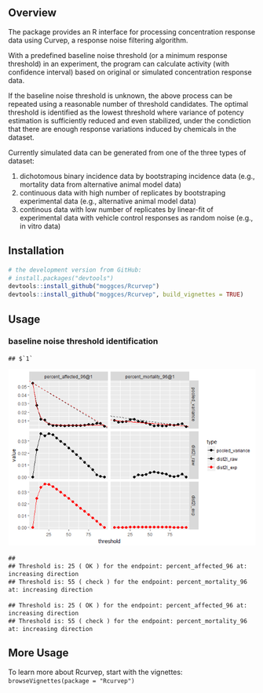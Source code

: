 
Overview
--------

The package provides an R interface for processing concentration response data using Curvep, a response noise filtering algorithm.

With a predefined baseline noise threshold (or a minimum response threshold) in an experiment, the program can calculate activity (with confidence interval) based on original or simulated concentration response data.

If the baseline noise threshold is unknown, the above process can be repeated using a reasonable number of threshold candidates. The optimal threshold is identified as the lowest threshold where variance of potency estimation is sufficiently reduced and even stabilized, under the condiction that there are enough response variations induced by chemicals in the dataset.

Currently simulated data can be generated from one of the three types of dataset:

1.  dichotomous binary incidence data by bootstraping incidence data (e.g., mortality data from alternative animal model data)
2.  continuous data with high number of replicates by bootstraping experimental data (e.g., alternative animal model data)
3.  continous data with low number of replicates by linear-fit of experimental data with vehicle control responses as random noise (e.g., in vitro data)

Installation
------------

``` r
# the development version from GitHub:
# install.packages("devtools")
devtools::install_github("moggces/Rcurvep")
devtools::install_github("moggces/Rcurvep", build_vignettes = TRUE)
```

Usage
-----

### baseline noise threshold identification

    ## $`1`

![](README_figs/README-unnamed-chunk-2-1.png)

    ## 
    ## Threshold is: 25 ( OK ) for the endpoint: percent_affected_96 at: increasing direction
    ## Threshold is: 55 ( check ) for the endpoint: percent_mortality_96 at: increasing direction

    ## Threshold is: 25 ( OK ) for the endpoint: percent_affected_96 at: increasing direction
    ## Threshold is: 55 ( check ) for the endpoint: percent_mortality_96 at: increasing direction

More Usage
----------

To learn more about Rcurvep, start with the vignettes: `browseVignettes(package = "Rcurvep")`

